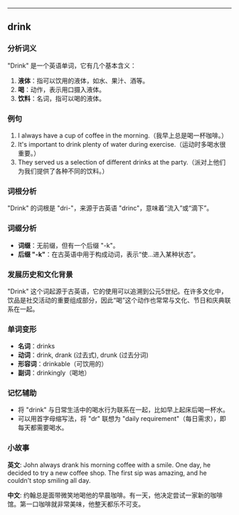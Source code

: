 
---------------
## drink
### 分析词义
"Drink" 是一个英语单词，它有几个基本含义：

1. **液体**：指可以饮用的液体，如水、果汁、酒等。
2. **喝**：动作，表示用口摄入液体。
3. **饮料**：名词，指可以喝的液体。

### 例句
1. I always have a cup of coffee in the morning.（我早上总是喝一杯咖啡。）
2. It's important to drink plenty of water during exercise.（运动时多喝水很重要。）
3. They served us a selection of different drinks at the party.（派对上他们为我们提供了各种不同的饮料。）

### 词根分析
"Drink" 的词根是 "dri-"，来源于古英语 "drinc"，意味着“流入”或“滴下”。

### 词缀分析
- **词缀**：无前缀，但有一个后缀 "-k"。
- **后缀 "-k"**：在古英语中用于构成动词，表示“使...进入某种状态”。

### 发展历史和文化背景
"Drink" 这个词起源于古英语，它的使用可以追溯到公元5世纪。在许多文化中，饮品是社交活动的重要组成部分，因此“喝”这个动作也常常与文化、节日和庆典联系在一起。

### 单词变形
- **名词**：drinks
- **动词**：drink, drank (过去式), drunk (过去分词)
- **形容词**：drinkable（可饮用的）
- **副词**：drinkingly（喝地）

### 记忆辅助
- 将 "drink" 与日常生活中的喝水行为联系在一起，比如早上起床后喝一杯水。
- 可以用首字母缩写法，将 "dr" 联想为 "daily requirement"（每日需求），即每天都需要喝水。

### 小故事
**英文**:
John always drank his morning coffee with a smile. One day, he decided to try a new coffee shop. The first sip was amazing, and he couldn't stop smiling all day.

**中文**:
约翰总是面带微笑地喝他的早晨咖啡。有一天，他决定尝试一家新的咖啡馆。第一口咖啡就非常美味，他整天都乐不可支。

